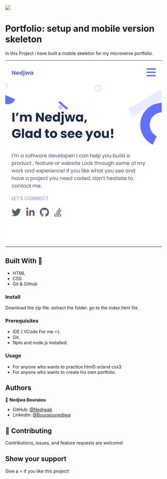 ![](https://img.shields.io/badge/Microverse-blueviolet) 

# Portfolio: setup and mobile version skeleton

In this Project i have built a mobile skeleton for my microverse portfolio.

![alt text](https://github.com/nedjwab/MyPortfolio/blob/mobile-skeleton/images/portfolio.PNG)
 

## Built With 🔨

- HTML
- CSS
- Git & Github

 

### Install
Download the zip file.
extract the folder.
go to the index.html file .


### Prerequisites

- IDE (  VCode For me 🔥).
- Git.
- Npm and node.js installed.


### Usage

- For anyone who wants to practice html5 or/and css3
- For anyone who wants to create his own portfolio.


## Authors

👤 **Nedjwa Bouraiou**

- GitHub: [@Nedjwab](https://github.com/nedjwab)
- LinkedIn: [@Bouraiounedjwa](https://www.linkedin.com/feed/)


## 🤝 Contributing

Contributions, issues, and feature requests are welcome!

## Show your support

Give a ⭐️ if you like this project!


 
